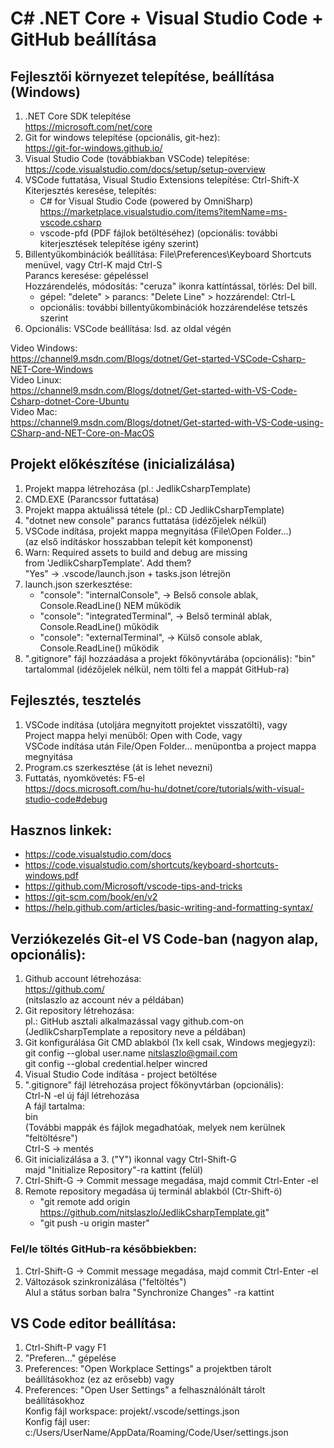 # C# .NET Core + Visual Studio Code + GitHub beállítása

## Fejlesztői környezet telepítése, beállítása (Windows)
1.  .NET Core SDK telepítése<br>
    https://microsoft.com/net/core
2.  Git for windows telepítése (opcionális, git-hez):<br>
    https://git-for-windows.github.io/
3.  Visual Studio Code (továbbiakban VSCode) telepítése:<br>
    https://code.visualstudio.com/docs/setup/setup-overview
4.  VSCode futtatása, Visual Studio Extensions telepítése: Ctrl-Shift-X<br>
    Kiterjesztés keresése, telepítés:
    - C# for Visual Studio Code (powered by OmniSharp)<br>
       https://marketplace.visualstudio.com/items?itemName=ms-vscode.csharp
    - vscode-pfd (PDF fájlok betöltéséhez)
    (opcionális: további kiterjesztések telepítése igény szerint)
5.  Billentyűkombinációk beállítása: 
    File\Preferences\Keyboard Shortcuts menüvel, vagy Ctrl-K majd Ctrl-S<br>
    Parancs keresése: gépeléssel<br>
    Hozzárendelés, módosítás: "ceruza" ikonra kattíntással, törlés: Del bill.<br>
     - gépel: "delete" > parancs: "Delete Line" > hozzárendel: Ctrl-L
     - opcionális: további billentyűkombinációk hozzárendelése tetszés szerint
6.  Opcionális: VSCode beállítása: lsd. az oldal végén

Video Windows:<br>
https://channel9.msdn.com/Blogs/dotnet/Get-started-VSCode-Csharp-NET-Core-Windows<br>
Video Linux:<br>
https://channel9.msdn.com/Blogs/dotnet/Get-started-with-VS-Code-Csharp-dotnet-Core-Ubuntu<br>
Video Mac:<br>
https://channel9.msdn.com/Blogs/dotnet/Get-started-with-VS-Code-using-CSharp-and-NET-Core-on-MacOS<br>


## Projekt előkészítése (inicializálása)
1. Projekt mappa létrehozása (pl.: JedlikCsharpTemplate)
2. CMD.EXE (Parancssor futtatása)
3. Projekt mappa aktuálissá tétele (pl.: CD JedlikCsharpTemplate)
4. "dotnet new console" parancs futtatása (idézőjelek nélkül)
5. VSCode indítása, projekt mappa megnyitása (File\Open Folder...)<br>
   (az első indításkor hosszabban telepít két komponenst)
6. Warn: Required assets to build and debug are missing<br>
   from 'JedlikCsharpTemplate'. Add them?<br>
   "Yes" -> .vscode/launch.json + tasks.json létrejön
7. launch.json szerkesztése:
   - "console": "internalConsole", ->  Belső console ablak, Console.ReadLine() NEM működik
   - "console": "integratedTerminal", -> Belső terminál ablak, Console.ReadLine() működik
   - "console": "externalTerminal", -> Külső console ablak, Console.ReadLine() működik
8. ".gitignore" fájl hozzáadása a projekt főkönyvtárába (opcionális):
   "bin" tartalommal (idézőjelek nélkül, nem tölti fel a mappát GitHub-ra)

## Fejlesztés, tesztelés
1.  VSCode indítása (utoljára megnyitott projektet visszatölti), vagy<br>
    Project mappa helyi menüből: Open with Code, vagy<br>
    VSCode indítása után File/Open Folder... menüpontba a project mappa megnyitása
2.  Program.cs szerkesztése (át is lehet nevezni)
3.  Futtatás, nyomkövetés: F5-el<br>
    https://docs.microsoft.com/hu-hu/dotnet/core/tutorials/with-visual-studio-code#debug

## Hasznos linkek:
- https://code.visualstudio.com/docs
- https://code.visualstudio.com/shortcuts/keyboard-shortcuts-windows.pdf
- https://github.com/Microsoft/vscode-tips-and-tricks
- https://git-scm.com/book/en/v2
- https://help.github.com/articles/basic-writing-and-formatting-syntax/

## Verziókezelés Git-el VS Code-ban (nagyon alap, opcionális):
1. Github account létrehozása:<br>
   https://github.com/<br>
   (nitslaszlo az account név a példában)
2. Git repository létrehozása:<br>
   pl.: GitHub asztali alkalmazással vagy github.com-on<br>
   (JedlikCsharpTemplate a repository neve a példában)
3. Git konfigurálása Git CMD ablakból (1x kell csak, Windows megjegyzi):<br>
   git config --global user.name nitslaszlo@gmail.com<br>
   git config --global credential.helper wincred
4. Visual Studio Code indítása - project betöltése
5. ".gitignore" fájl létrehozása project főkönyvtárban (opcionális):<br>
    Ctrl-N -el új fájl létrehozása<br>
    A fájl tartalma:<br>
    bin<br>
    (További mappák és fájlok megadhatóak, melyek nem kerülnek "feltöltésre")<br>
    Ctrl-S -> mentés
5. Git inicializálása a 3. ("Y") ikonnal vagy Ctrl-Shift-G<br>
   majd "Initialize Repository"-ra kattint (felül)
6. Ctrl-Shift-G -> Commit message megadása, majd commit Ctrl-Enter -el
7. Remote repository megadása új terminál ablakból (Ctr-Shift-ö)
   - "git remote add origin https://github.com/nitslaszlo/JedlikCsharpTemplate.git"
   - "git push -u origin master"

### Fel/le töltés GitHub-ra későbbiekben:
1. Ctrl-Shift-G -> Commit message megadása, majd commit Ctrl-Enter -el
2. Változások szinkronizálása ("feltöltés")<br>
   Alul a státus sorban balra "Synchronize Changes" -ra kattint

## VS Code editor beállítása:
1. Ctrl-Shift-P vagy F1
2. "Preferen..." gépelése
3. Preferences: "Open Workplace Settings" a projektben tárolt beállításokhoz (ez az erősebb) vagy
4. Preferences: "Open User Settings" a felhasználónált tárolt beállításokhoz<br>
   Konfig fájl workspace: projekt/.vscode/settings.json<br>
   Konfig fájl user: c:/Users/UserName/AppData/Roaming/Code/User/settings.json